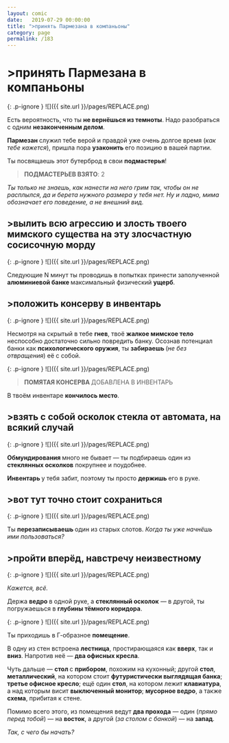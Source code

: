 ```yaml
---
layout: comic
date:   2019-07-29 00:00:00 
title: ">принять Пармезана в компаньоны"
category: page
permalink: /183
---
```

# >принять Пармезана в компаньоны

{: .p-ignore }
![]({{ site.url }}/pages/REPLACE.png)

Есть вероятность, что ты <strong>не вернёшься из темноты</strong>. Надо разобраться с одним <strong>незаконченным делом</strong>.

<strong>Пармезан </strong>служил тебе верой и правдой уже очень долгое время (<em>как тебе кажется</em>), пришла пора <strong>узаконить </strong>его позицию в вашей партии.

Ты посвящаешь этот бутерброд в свои <strong>подмастерья</strong>!

<blockquote><strong>ПОДМАСТЕРЬЕВ ВЗЯТО</strong>: 2</blockquote>

<em>Ты только не знаешь, как нанести на него грим так, чтобы он не расплылся, да и берета нужного размера у тебя нет. Ну и ладно, мима обозначает его поведение, а не внешний вид.</em>

## >вылить всю агрессию и злость твоего мимского существа на эту злосчастную сосисочную морду

{: .p-ignore }
![]({{ site.url }}/pages/REPLACE.png)

Следующие N минут ты проводишь в попытках принести заполученной <strong>алюминиевой банке </strong>максимальный физический <strong>ущерб</strong>.

## >положить консерву в инвентарь

{: .p-ignore }
![]({{ site.url }}/pages/REPLACE.png)

Несмотря на скрытый в тебе <strong>гнев</strong>, твоё <strong>жалкое мимское тело</strong> неспособно достаточно сильно повредить банку. Осознав потенциал банки как <strong>психологического оружия</strong>, ты <strong>забираешь </strong>(<em>не без отвращения</em>) её с собой.

{: .p-ignore }
![]({{ site.url }}/pages/REPLACE.png)

<blockquote><strong>ПОМЯТАЯ КОНСЕРВА </strong>ДОБАВЛЕНА В ИНВЕНТАРЬ</blockquote>

В твоём инвентаре <strong>кончилось место</strong>.

## >взять с собой осколок стекла от автомата, на всякий случай

{: .p-ignore }
![]({{ site.url }}/pages/REPLACE.png)

<strong>Обмундирования </strong>много не бывает — ты подбираешь один из <strong>стеклянных осколков</strong> покрупнее и поудобнее.

<strong>Инвентарь </strong>у тебя забит, поэтому ты просто <strong>держишь </strong>его в руке.

## >вот тут точно стоит сохраниться

{: .p-ignore }
![]({{ site.url }}/pages/REPLACE.png)

Ты <strong>перезаписываешь </strong>один из старых слотов. <em>Когда ты уже начнёшь ими пользоваться?</em>

## >пройти вперёд, навстречу неизвестному

{: .p-ignore }
![]({{ site.url }}/pages/REPLACE.png)

<em>Кажется, всё.</em>

Держа <strong>ведро </strong>в одной руке, а <strong>стеклянный осколок</strong> — в другой, ты погружаешься в <strong>глубины тёмного коридора</strong>.

{: .p-ignore }
![]({{ site.url }}/pages/REPLACE.png)

Ты приходишь в Г-образное <strong>помещение</strong>.

В одну из стен встроена <strong>лестница</strong>, простирающаяся как <strong>вверх</strong>, так и <strong>вниз</strong>. Напротив неё — <strong>два офисных кресла</strong>.

Чуть дальше — <strong>стол </strong>с <strong>прибором</strong>, похожим на кухонный; другой <strong>стол</strong>, <strong>металлический</strong>, на котором стоит <strong>футуристически выглядящая банка</strong>; <strong>третье офисное кресло</strong>; ещё один <strong>стол</strong>, на котором лежит <strong>клавиатура</strong>, а над которым висит <strong>выключенный монитор</strong>; <strong>мусорное ведро</strong>, а также <strong>схема</strong>, прибитая к стене.

Помимо всего этого, из помещения ведут <strong>два прохода</strong> — один (<em>прямо перед тобой</em>) — на <strong>восток</strong>, а другой (<em>за столом с банкой</em>) — на <strong>запад</strong>.

<em>Так, с чего бы начать?</em>
